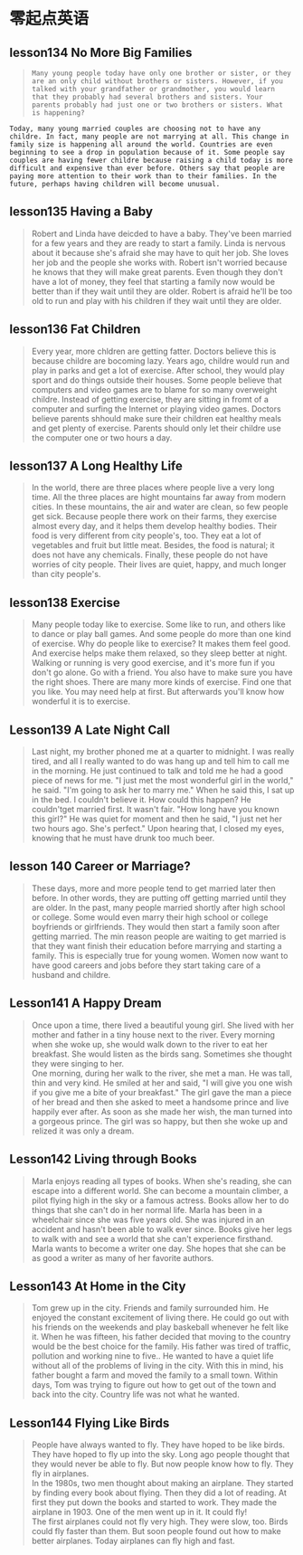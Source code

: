 # 零起点英语

## lesson134 No More Big Families
>     Many young people today have only one brother or sister, or they are an only child without brothers or sisters. However, if you talked with your grandfather or grandmother, you would learn that they probably had several brothers and sisters. Your parents probably had just one or two brothers or sisters. What is happening?  
    Today, many young married couples are choosing not to have any childre. In fact, many people are not marrying at all. This change in family size is happening all around the world. Countries are even beginning to see a drop in population because of it. Some people say couples are having fewer childre because raising a child today is more difficult and expensive than ever before. Others say that people are paying more attention to their work than to their families. In the future, perhaps having children will become unusual.

## lesson135 Having a Baby
> Robert and Linda have deicded to have a baby. They've been married for a few years and they are ready to start a family. Linda is nervous about it because she's afraid she may have to quit her job. She loves her job and the people she works with. Robert isn't worried because he knows that they will make great parents. Even though they don't have a lot of money, they feel that starting a family now would be better than if they wait until they are older. Robert is afraid he'll be too old to run and play with his children if they wait until they are older.

## lesson136 Fat Children
> Every year, more chldren are getting fatter. Doctors believe this is because childre are bocoming lazy. Years ago, childre would run and play in parks and get a lot of exercise. After school, they would play sport and do things outside their houses. Some people believe that computers and video games are to blame for so many overweight childre. Instead of getting exercise, they are sitting in fromt of a computer and surfing the Internet or playing video games. Doctors believe parents shhould make sure their children eat healthy meals and get plenty of exercise. Parents should only let their childre use the computer one or two hours a day.

## lesson137 A Long Healthy Life
> In the world, there are three places where people live a very long time. All the three places are hight mountains far away from modern cities. In these mountains, the air and water are clean, so few people get sick. Because people there work on their farms, they exercise almost every day, and it helps them develop healthy bodies. Their food is very different from city people's, too. They eat a lot of vegetables and fruit but little meat. Besides, the food is natural; it does not have any chemicals. Finally, these people do not have worries of city people. Their lives are quiet, happy, and much longer than city people's.

## lesson138 Exercise
> Many people today like to exercise. Some like to run, and others like to dance or play ball games. And some people do more than one kind of exercise. Why do people like to exercise? It makes them feel good. And exercise helps make them relaxed, so they sleep better at night.  
    Walking or running is very good exercise, and it's more fun if you don't go alone. Go with a friend. You also have to make sure you have the right shoes. There are many more kinds of exercise. Find one that you like. You may need help at first. But afterwards you'll know how wonderful it is to exercise.
    
## Lesson139 A Late Night Call
> Last night, my brother phoned me at a quarter to midnight. I was really tired, and all I really wanted to do was hang up and tell him to call me in the morning. He just continued to talk and told me he had a good piece of news for me. "I just met the most wonderful girl in the world," he said. "I'm going to ask her to marry me." When he said this, I sat up in the bed. I couldn't believe it. How could this happen? He couldn'tget married first. It wasn't fair. "How long have you known this girl?" He was quiet for moment and then he said, "I just net her two hours ago. She's perfect." Upon hearing that, I closed my eyes, knowing that he must have drunk too much beer.

## lesson 140 Career or Marriage?
> These days, more and more people tend to get married later then before. In other words, they are putting off getting married until they are older. In the past, many people married shortly after high school or college. Some would even marry their high school or college boyfriends or girlfriends. They would then start a family soon after getting married. The min reason people are waiting to get married is that they want finish their education before marrying and starting a family. This is especially true for young women. Women now want to have good careers and jobs before they start taking care of a husband and childre.

## Lesson141 A Happy Dream
> Once upon a time, there lived a beautiful young girl. She lived with her mother and father in a tiny house next to the river. Every morning when she woke up, she would walk down to the river to eat her breakfast. She would listen as the birds sang. Sometimes she thought they were singing to her.  
    One morning, during her walk to the river, she met a man. He was tall, thin and very kind. He smiled at her and said, "I will give you one wish if you give me a bite of your breakfast." The girl gave the man a piece of her bread and then she asked to meet a handsome prince and live happily ever after. As soon as she made her wish, the man turned into a gorgeous prince. The girl was so happy, but then she woke up and relized it was only a dream.  

## Lesson142 Living through Books
> Marla enjoys reading all types of books. When she's reading, she can escape into a different world. She can become a mountain climber, a pilot flying high in the sky or a famous actress. Books allow her to do things that she can't do in her normal life. Marla has been in a wheelchair since she was five years old. She was injured in an accident and hasn't been able to walk ever since. Books give her legs to walk with and see a world that she can't experience firsthand. Marla wants to become a writer one day. She hopes that she can be as good a writer as many of her favorite authors.

## Lesson143 At Home in the City
> Tom grew up in the city. Friends and family surrounded him. He enjoyed the constant excitement of living there. He could go out with his friends on the weekends and play baskeball whenever he felt like it. When he was fifteen, his father decided that moving to the country would be the best choice for the family. His father was tired of traffic, pollution and working nine to five.. He wanted to have a quiet life without all of the problems of living in the city. With this in mind, his father bought a farm and moved the family to a small town. Within days, Tom was trying to figure out how to get out of the town and back into the city. Country life was not what he wanted.

## Lesson144 Flying Like Birds
> People have always wanted to fly. They have hoped to be like birds. They have hoped to fly up into the sky. Long ago people thought that they would never be able to fly. But now people know how to fly. They fly in airplanes.  
> In the 1980s, two men thought about making an airplane. They started by finding every book about flying. Then they did a lot of reading. At first they put down the books and started to work. They made the airplane in 1903. One of the men went up in it. It could fly!  
    The first airplanes could not fly very high. They were slow, too. Birds could fly faster than them. But soon people found out how to make better airplanes. Today airplanes can fly high and fast.
